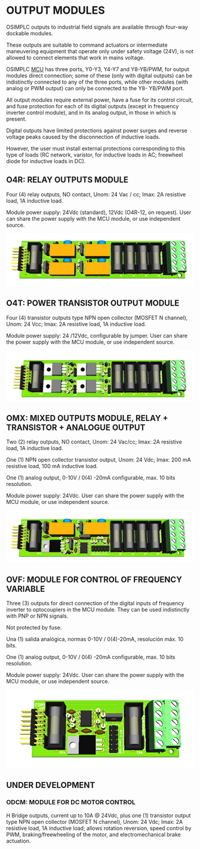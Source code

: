 # OUTPUT MODULES

OSIMPLC outputs to industrial field signals are available through four-way dockable modules.

These outputs are suitable to command actuators or intermediate maneuvering equipment that
operate only under safety voltage (24V), is not allowed to connect elements that work in mains
voltage.

OSIMPLC [MCU](02-mcu.md) has three ports, Y0-Y3, Y4-Y7 and Y8-YB/PWM, for output modules direct connection; some of these (only with digital outputs) can be indistinctly connected to any of the
three ports, while other modules (with analog or PWM output) can only be connected to the Y8-
YB/PWM port.

All output modules require external power, have a fuse for its control circuit, and fuse protection
for each of its digital outputs (except in frequency inverter control module), and in its analog output, in those in which is present.

Digital outputs have limited protections against power surges and reverse voltage peaks caused
by the disconnection of inductive loads.

However, the user must install external protections corresponding to this type of loads (RC
network, varistor, for inductive loads in AC; freewheel diode for inductive loads in DC).

## O4R: RELAY OUTPUTS MODULE

Four (4) relay outputs, NO contact, Unom: 24 Vac / cc; Imax: 2A resistive load, 1A
inductive load.

Module power supply: 24Vdc (standard), 12Vdc (O4R-12, on request). User can share the
power supply with the MCU module, or use independent source.

![O4R](images/o4r.png)

## O4T: POWER TRANSISTOR OUTPUT MODULE

Four (4) transistor outputs type NPN open collector (MOSFET N channel), Unom: 24 Vcc;
Imax: 2A resistive load, 1A inductive load.

Module power supply: 24 /12Vdc, configurable by jumper. User can share the power
supply with the MCU module, or use independent source.

![O4t](images/o4t.png)

## OMX: MIXED OUTPUTS MODULE, RELAY + TRANSISTOR + ANALOGUE OUTPUT

Two (2) relay outputs, NO contact, Unom: 24 Vac/cc; Imax: 2A resistive load, 1A inductive
load.

One (1) NPN open collector transistor output, Unom: 24 Vdc; Imax: 200 mA resistive load,
100 mA inductive load.

One (1) analog output, 0-10V / 0(4) -20mA configurable, max. 10 bits resolution.

Module power supply: 24Vdc. User can share the power supply with the MCU module, or
use independent source.

![OMX](images/omx.png)

## OVF: MODULE FOR CONTROL OF FREQUENCY VARIABLE

Three (3) outputs for direct connection of the digital inputs of frequency inverter to
optocouplers in the MCU module. They can be used indistinctly with PNP or NPN signals.

Not protected by fuse.

Una (1) salida analógica, normas 0-10V / 0(4)-20mA, resolución máx. 10 bits.

One (1) analog output, 0-10V / 0(4) -20mA configurable, max. 10 bits resolution.

Module power supply: 24Vdc. User can share the power supply with the MCU module, or
use independent source.

![OVF](images/ovf.png)

## UNDER DEVELOPMENT

### ODCM: MODULE FOR DC MOTOR CONTROL

H Bridge outputs, current up to 10A @ 24Vdc, plus one (1) transistor output type NPN
open collector (MOSFET N channel), Unom: 24 Vdc; Imax: 2A resistive load, 1A inductive
load; allows rotation reversion, speed control by PWM, braking/freewheeling of the motor,
and electromechanical brake actuation.
